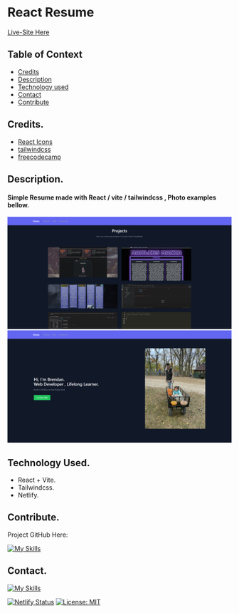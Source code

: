 # React Resume

[Live-Site Here](https://brendankeesling.netlify.app/)

## Table of Context

- [Credits](#credits)
- [Description](#description)
- [Technology used](#technology-used)
- [Contact](#contact)
- [Contribute](#contribute)




## Credits.

 - [React Icons](https://react-icons.github.io/react-icons/)
 - [tailwindcss](https://tailwind.build/classes)
 - [freecodecamp](https://www.freecodecamp.org/news/build-portfolio-website-react/)

## Description.

#### Simple Resume made with React / vite / tailwindcss , Photo examples bellow.
![](./src/assets/resume01.png)
![](./src/assets/resume02.png)


## Technology Used.
 - React + Vite.
 - Tailwindcss.
 - Netlify.

## Contribute.

Project GitHub Here:

[![My Skills](https://skillicons.dev/icons?i=github)](https://github.com/KeeslingB/resume)



## Contact.

[![My Skills](https://skillicons.dev/icons?i=linkedin,gmail)]()


[![Netlify Status](https://api.netlify.com/api/v1/badges/576fd161-b906-457f-8045-db94e718027c/deploy-status)](https://app.netlify.com/sites/brendankeesling/deploys)
[![License: MIT](https://img.shields.io/badge/License-MIT-yellow.svg)](https://opensource.org/licenses/MIT)




